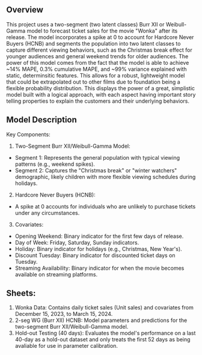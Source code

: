 ## Overview
This project uses a two-segment (two latent classes) Burr XII or Weibull-Gamma model to forecast ticket sales for the movie "Wonka" after its release. The model incorporates a spike at 0 to account for Hardcore Never Buyers (HCNB) and segments the population into two latent classes to capture different viewing behaviors, such as the Christmas break effect for younger audiences and general weekend trends for older audiences. The power of this model comes from the fact that the model is able to achieve ~14% MAPE, 0.3% cumulative MAPE, and ~99% variance explained with static, determinsitic features. This allows for a robust, lightweight model that could be extrapolated out to other films due to foundation being a flexible probability distribution. This displays the power of a great, simplistic model built with a logical approach, with each aspect having important story telling properties to explain the customers and their underlying behaviors.

## Model Description
Key Components:
1. Two-Segment Burr XII/Weibull-Gamma Model:
- Segment 1: Represents the general population with typical viewing patterns (e.g., weekend spikes).
- Segment 2: Captures the "Christmas break" or "winter watchers" demographic, likely children with more flexible viewing schedules during holidays.

2. Hardcore Never Buyers (HCNB):
- A spike at 0 accounts for individuals who are unlikely to purchase tickets under any circumstances.

3. Covariates:
- Opening Weekend: Binary indicator for the first few days of release.
- Day of Week: Friday, Saturday, Sunday indicators.
- Holiday: Binary indicator for holidays (e.g., Christmas, New Year's).
- Discount Tuesday: Binary indicator for discounted ticket days on Tuesday.
- Streaming Availability: Binary indicator for when the movie becomes available on streaming platforms.

## Sheets:
1. Wonka Data: Contains daily ticket sales (Unit sales) and covariates from December 15, 2023, to March 15, 2024.
2. 2-seg WG (Burr XII) HCNB: Model parameters and predictions for the two-segment Burr XII/Weibull-Gamma model.
3. Hold-out Testing (40 days): Evaluates the model's performance on a last 40-day as a hold-out dataset and only treats the first 52 days as being avaliable for use in parameter calibration.
